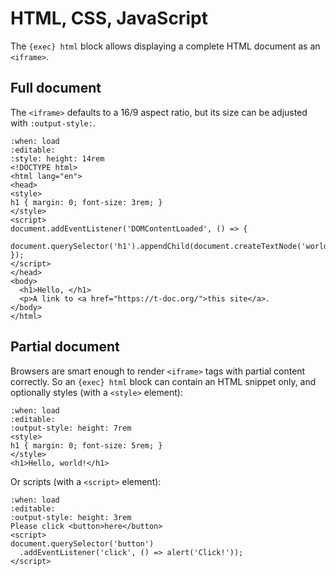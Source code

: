 <!-- Copyright 2024 Remy Blank <remy@c-space.org> -->
<!-- SPDX-License-Identifier: MIT -->

# HTML, CSS, JavaScript

The `{exec} html` block allows displaying a complete HTML document as an
`<iframe>`.

## Full document

The `<iframe>` defaults to a 16/9 aspect ratio, but its size can be adjusted
with `:output-style:`.

```{exec} html
:when: load
:editable:
:style: height: 14rem
<!DOCTYPE html>
<html lang="en">
<head>
<style>
h1 { margin: 0; font-size: 3rem; }
</style>
<script>
document.addEventListener('DOMContentLoaded', () => {
  document.querySelector('h1').appendChild(document.createTextNode('world!'));
});
</script>
</head>
<body>
  <h1>Hello, </h1>
  <p>A link to <a href="https://t-doc.org/">this site</a>.
</body>
</html>
```

## Partial document

Browsers are smart enough to render `<iframe>` tags with partial content
correctly. So an `{exec} html` block can contain an HTML snippet only, and
optionally styles (with a `<style>` element):

```{exec} html
:when: load
:editable:
:output-style: height: 7rem
<style>
h1 { margin: 0; font-size: 5rem; }
</style>
<h1>Hello, world!</h1>
```

Or scripts (with a `<script>` element):

```{exec} html
:when: load
:editable:
:output-style: height: 3rem
Please click <button>here</button>
<script>
document.querySelector('button')
  .addEventListener('click', () => alert('Click!'));
</script>
```

